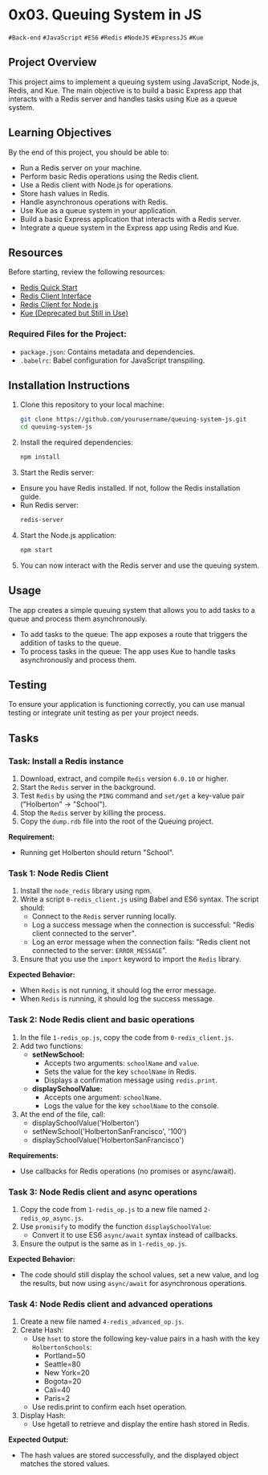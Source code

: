 # 0x03. Queuing System in JS
`#Back-end` `#JavaScript` `#ES6` `#Redis` `#NodeJS` `#ExpressJS` `#Kue`

## Project Overview
This project aims to implement a queuing system using JavaScript, Node.js, Redis, and Kue. The main objective is to build a basic Express app that interacts with a Redis server and handles tasks using Kue as a queue system.

## Learning Objectives
By the end of this project, you should be able to:

- Run a Redis server on your machine.
- Perform basic Redis operations using the Redis client.
- Use a Redis client with Node.js for operations.
- Store hash values in Redis.
- Handle asynchronous operations with Redis.
- Use Kue as a queue system in your application.
- Build a basic Express application that interacts with a Redis server.
- Integrate a queue system in the Express app using Redis and Kue.

## Resources
Before starting, review the following resources:
- [Redis Quick Start](https://redis.io/docs/getting-started/)
- [Redis Client Interface](https://www.npmjs.com/package/redis)
- [Redis Client for Node.js](https://www.npmjs.com/package/redis)
- [Kue (Deprecated but Still in Use)](https://github.com/Automattic/kue)

### Required Files for the Project:
- `package.json`: Contains metadata and dependencies.
- `.babelrc`: Babel configuration for JavaScript transpiling.

## Installation Instructions

1. Clone this repository to your local machine:
    ```bash
    git clone https://github.com/yourusername/queuing-system-js.git
    cd queuing-system-js
    ```
2. Install the required dependencies:
    ```bash
    npm install
    ```
3. Start the Redis server:
- Ensure you have Redis installed. If not, follow the Redis installation guide.
- Run Redis server:
    ```bash
    redis-server
    ```
4. Start the Node.js application:
    ```bash
    npm start
    ```
5. You can now interact with the Redis server and use the queuing system.

## Usage
The app creates a simple queuing system that allows you to add tasks to a queue and process them asynchronously.

- To add tasks to the queue: The app exposes a route that triggers the addition of tasks to the queue.
- To process tasks in the queue: The app uses Kue to handle tasks asynchronously and process them.

## Testing
To ensure your application is functioning correctly, you can use manual testing or integrate unit testing as per your project needs.

## Tasks

### Task: Install a Redis instance

1. Download, extract, and compile `Redis` version `6.0.10` or higher.
2. Start the `Redis` server in the background.
3. Test `Redis` by using the `PING` command and `set/get` a key-value pair ("Holberton" -> "School").
4. Stop the `Redis` server by killing the process.
5. Copy the `dump.rdb` file into the root of the Queuing project.

**Requirement:**
- Running get Holberton should return "School".

### Task 1: Node Redis Client

1. Install the `node_redis` library using npm.
2. Write a script `0-redis_client.js` using Babel and ES6 syntax. The script should:
    - Connect to the `Redis` server running locally.
    - Log a success message when the connection is successful: "Redis client connected to the server".
    - Log an error message when the connection fails: "Redis client not connected to the server: `ERROR_MESSAGE`".
3. Ensure that you use the `import` keyword to import the `Redis` library.

**Expected Behavior:**
- When `Redis` is not running, it should log the error message.
- When `Redis` is running, it should log the success message.

### Task 2: Node Redis client and basic operations

1. In the file `1-redis_op.js`, copy the code from `0-redis_client.js`.
2. Add two functions:
    - **setNewSchool:**
        - Accepts two arguments: `schoolName` and `value`.
        - Sets the value for the key `schoolName` in Redis.
        - Displays a confirmation message using `redis.print`.
    - **displaySchoolValue:**
        - Accepts one argument: `schoolName`.
        - Logs the value for the key `schoolName` to the console.
3. At the end of the file, call:
    - displaySchoolValue('Holberton')
    - setNewSchool('HolbertonSanFrancisco', '100')
    - displaySchoolValue('HolbertonSanFrancisco')

**Requirements:**
- Use callbacks for Redis operations (no promises or async/await).

### Task 3: Node Redis client and async operations

1. Copy the code from `1-redis_op.js` to a new file named `2-redis_op_async.js`.
2. Use `promisify` to modify the function `displaySchoolValue`:
    - Convert it to use ES6 `async/await` syntax instead of callbacks.
3. Ensure the output is the same as in `1-redis_op.js`.

**Expected Behavior:**
- The code should still display the school values, set a new value, and log the results, but now using `async/await` for asynchronous operations.

### Task 4: Node Redis client and advanced operations

1. Create a new file named `4-redis_advanced_op.js`.
2. Create Hash:
    - Use `hset` to store the following key-value pairs in a hash with the key `HolbertonSchools`:
        - Portland=50
        - Seattle=80
        - New York=20
        - Bogota=20
        - Cali=40
        - Paris=2
    - Use redis.print to confirm each hset operation.
3. Display Hash:
    - Use hgetall to retrieve and display the entire hash stored in Redis.

**Expected Output:**
- The hash values are stored successfully, and the displayed object matches the stored values.
